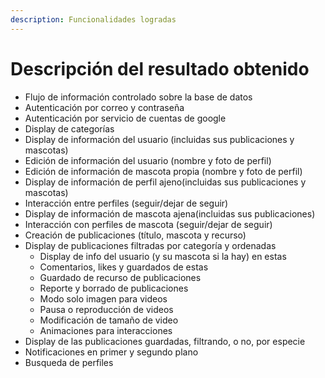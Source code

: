 ```yaml
---
description: Funcionalidades logradas
---
```


# Descripción del resultado obtenido

* Flujo de información controlado sobre la base de datos
* Autenticación por correo y contraseña
* Autenticación por servicio de cuentas de google
* Display de categorías
* Display de información del usuario (incluidas sus publicaciones y mascotas)
* Edición de información del usuario (nombre y foto de perfil)
* Edición de información de mascota propia (nombre y foto de perfil)
* Display de información de perfil ajeno(incluidas sus publicaciones y mascotas)
* Interacción entre perfiles (seguir/dejar de seguir)
* Display de información de mascota ajena(incluidas sus publicaciones)
* Interacción con perfiles de mascota (seguir/dejar de seguir)
* Creación de publicaciones (título, mascota y recurso)
* Display de publicaciones filtradas por categoría y ordenadas
  * Display de info del usuario (y su mascota si la hay) en estas
  * Comentarios, likes y guardados de estas
  * Guardado de recurso de publicaciones
  * Reporte y borrado de publicaciones
  * Modo solo imagen para videos
  * Pausa o reproducción de videos
  * Modificación de tamaño de video
  * Animaciones para interacciones
* Display de las publicaciones guardadas, filtrando, o no, por especie
* Notificaciones en primer y segundo plano
* Busqueda de perfiles
